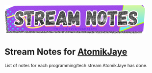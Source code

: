 ![alt text](https://raw.githubusercontent.com/atomikjaye/Stream-Notes/master/assets/twitch-panelStream-Notes.png "Stream Notes Image")
# Stream Notes for [AtomikJaye](http://www.twitch.tv/atomikjaye)

List of notes for each programming/tech stream AtomikJaye has done.